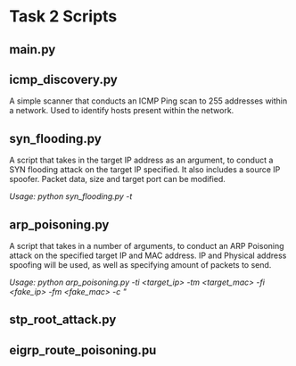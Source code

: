 # Task 2 Scripts

## main.py

## icmp_discovery.py
A simple scanner that conducts an ICMP Ping scan to 255 addresses within a network. Used to identify hosts present within the network.

## syn_flooding.py
A script that takes in the target IP address as an argument, to conduct a SYN flooding attack on the target IP specified. It also includes a source IP spoofer. Packet data, size and target port can be modified.

*Usage: python syn_flooding.py -t <IP Address>*

## arp_poisoning.py
A script that takes in a number of arguments, to conduct an ARP Poisoning attack on the specified target IP and MAC address. IP and Physical address spoofing will be used, as well as specifying amount of packets to send.

*Usage: python arp_poisoning.py -ti <target_ip> -tm <target_mac> -fi <fake_ip> -fm <fake_mac> -c <count>"*


## stp_root_attack.py

## eigrp_route_poisoning.pu
